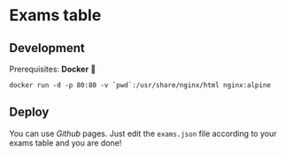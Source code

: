# Exams table

## Development

Prerequisites: **Docker** :whale:

```shell
docker run -d -p 80:80 -v `pwd`:/usr/share/nginx/html nginx:alpine
```

## Deploy

You can use _Github_ pages. Just edit the `exams.json` file according to your exams table and you are done!
